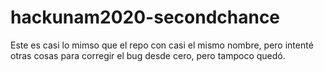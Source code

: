 # hackunam2020-secondchance

Este es casi lo mimso que el repo con casi el mismo nombre, pero intenté otras cosas para corregir el bug desde cero, pero tampoco quedó.
